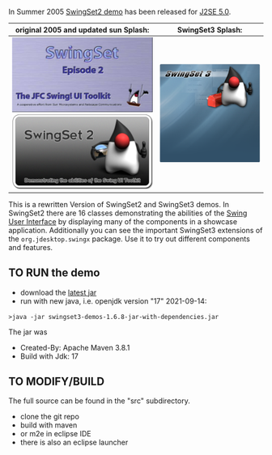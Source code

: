 In Summer 2005 [SwingSet2 demo](https://github.com/homebeaver/SwingSet2-demos/releases/tag/1.0.0) has been  released for [J2SE 5.0](https://en.wikipedia.org/wiki/Java_version_history#J2SE_5.0).

original 2005 and updated sun Splash: | SwingSet3 Splash:
------------ | -------------
![SplashEpisode2](https://raw.githubusercontent.com/homebeaver/SwingSet2-demos/master/src/main/resources/swingset/images/SplashEpisode2.jpg) ![splash.png](https://raw.githubusercontent.com/homebeaver/SwingSet2-demos/master/src/main/resources/swingset/images/splash.png)| ![home_notext.png](src/main/resources/org/jdesktop/swingxset/resources/images/home_notext.png)



This is a rewritten Version of SwingSet2 and SwingSet3 demos. In SwingSet2 there are 16 classes demonstrating 
the abilities of the <a href="https://en.wikipedia.org/wiki/Swing_(Java)">Swing User Interface</a> 
by displaying many of the components in a showcase application. Additionally you can see the important SwingSet3 extensions of the `org.jdesktop.swingx` package.
Use it to try out different components and features.

## TO RUN the demo

- download the [latest jar](https://github.com/homebeaver/SwingSet3-demos/releases/)
- run with new java, i.e. openjdk version "17" 2021-09-14:

```
>java -jar swingset3-demos-1.6.8-jar-with-dependencies.jar

```

The jar was
- Created-By: Apache Maven 3.8.1
- Build with Jdk: 17

## TO MODIFY/BUILD
 
The full source can be found in the "src" subdirectory.

- clone the git repo
- build with maven
- or m2e in eclipse IDE
- there is also an eclipse launcher
